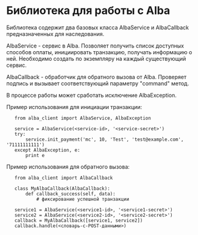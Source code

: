 Библиотека для работы c Alba
=============

Библиотека содержит два базовых класса AlbaService и AlbaCallback предназначенных для наследования.

AlbaService - сервис в Alba. Позволяет получить список доступных способов оплаты, инициировать транзакцию, получать информацию о ней. Необходимо создать по экземпляру на каждый существующий сервис.

AlbaCallback - обработчик для обратного вызова от Alba. Проверяет подпись и вызывает соответствующий параметру "command" метод.

В процессе работы может сработать исключение AlbaException.

Пример использования для инициации транзакции:

       from alba_client import AlbaService, AlbaException

       service = AlbaService(<service-id>, '<service-secret>')
       try:
           service.init_payment('mc', 10, 'Test', 'test@example.com', '71111111111')
       except AlbaException, e:
           print e

Пример использования для обратного вызова:

       from alba_client import AlbaCallback

       class MyAlbaCallback(AlbaCallback):
           def callback_success(self, data):
               # фиксирование успешной транзакции

       service1 = AlbaService(<service1-id>, '<service1-secret>')
       service2 = AlbaService(<service2-id>, '<service2-secret>')
       callback = MyAlbaCallback([service1, service2])
       callback.handle(<словарь-c-POST-данными>)
